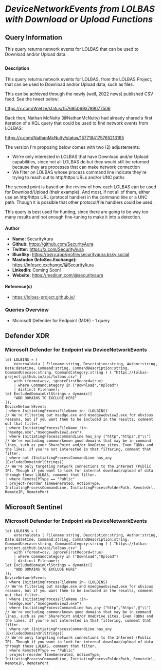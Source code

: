 # *DeviceNetworkEvents from LOLBAS with Download or Upload Functions*

## Query Information

This query returns network events for LOLBAS that can be used to Download and/or Upload data.

##

#### Description

This query returns network events for LOLBAS, from the LOLBAS Project, that can be used to Download and/or Upload data, such as files.

This can be achieved through the newly (well, 2022 news) published CSV feed. See the tweet below:

https://x.com/Wietze/status/1576950693789077506

Back then, Nathan McNulty (@NathanMcNulty) had already shared a first iteration of a KQL query that could be used to find network events from LOLBAS:

https://x.com/NathanMcNulty/status/1577184175765213185

The version I'm proposing below comes with two (2) adjustements:

- We're only interested in LOLBAS that have Download and/or Upload capabilities, since not all LOLBAS do but they would still be returned because they are processes that can make network connection
- We filter on LOLBAS whose process command line indicate they're trying to reach out to http/https URLs and/or UNC paths

The second point is based on the review of how each LOLBAS can be used for Download/Upload (their example). And most, if not all of them, either use an http/https URL (protocol handler) in the command line or a UNC path. Though it is possible that other protocol/file handlers could be used.

This query is best used for hunting, since there are going to be way too many results and not enough fine-tuning to make it into a detection.

#### Author <Optional>
- **Name:** SecurityAura
- **Github:** https://github.com/SecurityAura
- **Twitter:** https://x.com/SecurityAura
- **BlueSky:** https://bsky.app/profile/securityaura.bsky.social
- **Mastodon (InfoSec.Exchange):** https://infosec.exchange/@SecurityAura
- **LinkedIn:** Coming Soon!
- **Website:** https://medium.com/@securityaura

#### Reference(s)

- https://lolbas-project.github.io/

### Queries Overview ###

- Microsoft Defender for Endpoint (MDE) - 1 query

## Defender XDR ##
### Microsoft Defender for Endpoint via DeviceNetworkEvents ###
```KQL
let LOLBINS = (
    externaldata ( Filename:string, Description:string, Author:string, Date:datetime, Command:string, CommandDescription:string, CommandUsecase:string, CommandCategory:string ) [ "https://lolbas-project.github.io/api/lolbas.csv" ]
    with (format=csv, ignoreFirstRecord=true)
    | where CommandCategory in ("Download","Upload")
    | distinct Filename);
let ExcludedDomainUrlStrings = dynamic([
    "ADD DOMAINS TO EXCLUDE HERE"
]);
DeviceNetworkEvents
| where InitiatingProcessFileName in~ (LOLBINS)
// We're filtering out msedge.exe and msedgewebview2.exe for obvious reasons, but if you want them to be included in the results, comment out that filter.
| where InitiatingProcessFileName !in~ ("msedge.exe","msedgewebview2.exe")
| where InitiatingProcessCommandLine has_any ("http","https",@"\\")
// We're excluding common/known good domains that may be in command lines, such as your SharePoint and/or OneDrive sites. Even FQDNs and the likes. If you're not interested in that filtering, comment that filter.
| where not (InitiatingProcessCommandLine has_any (ExcludedDomainUrlStrings))
// We're only targeting network connections to the Internet (Public IP). Though if you want to look for internal download/upload of data through these LOLBAS, comment that filter.
| where RemoteIPType == "Public"
| project-reorder TimeGenerated, ActionType, InitiatingProcessCommandLine, InitiatingProcessFolderPath, RemoteUrl, RemoteIP, RemotePort
```
## Microsoft Sentinel ##
### Microsoft Defender for Endpoint via DeviceNetworkEvents ###
```KQL
let LOLBINS = (
    externaldata ( Filename:string, Description:string, Author:string, Date:datetime, Command:string, CommandDescription:string, CommandUsecase:string, CommandCategory:string ) [ "https://lolbas-project.github.io/api/lolbas.csv" ]
    with (format=csv, ignoreFirstRecord=true)
    | where CommandCategory in ("Download","Upload")
    | distinct Filename);
let ExcludedDomainUrlStrings = dynamic([
    "ADD DOMAINS TO EXCLUDE HERE"
]);
DeviceNetworkEvents
| where InitiatingProcessFileName in~ (LOLBINS)
// We're filtering out msedge.exe and msedgewebview2.exe for obvious reasons, but if you want them to be included in the results, comment out that filter.
| where InitiatingProcessFileName !in~ ("msedge.exe","msedgewebview2.exe")
| where InitiatingProcessCommandLine has_any ("http","https",@"\\")
// We're excluding common/known good domains that may be in command lines, such as your SharePoint and/or OneDrive sites. Even FQDNs and the likes. If you're not interested in that filtering, comment that filter.
| where not (InitiatingProcessCommandLine has_any (ExcludedDomainUrlStrings))
// We're only targeting network connections to the Internet (Public IP). Though if you want to look for internal download/upload of data through these LOLBAS, comment that filter.
| where RemoteIPType == "Public"
| project-reorder TimeGenerated, ActionType, InitiatingProcessCommandLine, InitiatingProcessFolderPath, RemoteUrl, RemoteIP, RemotePort
```
